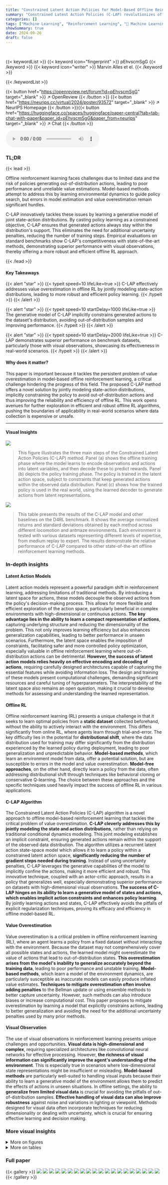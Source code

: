 ```yaml
---
title: "Constrained Latent Action Policies for Model-Based Offline Reinforcement Learning"
summary: "Constrained Latent Action Policies (C-LAP) revolutionizes offline reinforcement learning by jointly modeling state-action distributions, implicitly constraining policies to improve efficiency and redu..."
categories: []
tags: ["Machine Learning", "Reinforcement Learning", "🏢 Machine Learning Research Lab, Volkswagen Group",]
showSummary: true
date: 2024-09-26
draft: false
---
```


<br>

{{< keywordList >}}
{{< keyword icon="fingerprint" >}} pEhvscmSgG {{< /keyword >}}
{{< keyword icon="writer" >}} Marvin Alles et el. {{< /keyword >}}
 
{{< /keywordList >}}

{{< button href="https://openreview.net/forum?id=pEhvscmSgG" target="_blank" >}}
↗ OpenReview
{{< /button >}}
{{< button href="https://neurips.cc/virtual/2024/poster/93572" target="_blank" >}}
↗ NeurIPS Homepage
{{< /button >}}{{< button href="https://huggingface.co/spaces/huggingface/paper-central?tab=tab-chat-with-paper&paper_id=pEhvscmSgG&paper_from=neurips" target="_blank" >}}
↗ Chat
{{< /button >}}



<audio controls>
    <source src="https://ai-paper-reviewer.com/pEhvscmSgG/podcast.wav" type="audio/wav">
    Your browser does not support the audio element.
</audio>


### TL;DR


{{< lead >}}

Offline reinforcement learning faces challenges due to limited data and the risk of policies generating out-of-distribution actions, leading to poor performance and unreliable value estimations.  Model-based methods attempt to address this by learning environmental dynamics to guide policy search, but errors in model estimation and value overestimation remain significant hurdles. 



C-LAP innovatively tackles these issues by learning a generative model of joint state-action distributions. By casting policy learning as a constrained objective, C-LAP ensures that generated actions always stay within the distribution's support. This eliminates the need for additional uncertainty penalties, reducing the number of training steps. Empirical evaluations on standard benchmarks show C-LAP's competitiveness with state-of-the-art methods, demonstrating superior performance with visual observations, thereby offering a more robust and efficient offline RL approach.

{{< /lead >}}


#### Key Takeaways

{{< alert "star" >}}
{{< typeit speed=10 lifeLike=true >}} C-LAP effectively addresses value overestimation in offline RL by jointly modeling state-action distributions, leading to more robust and efficient policy learning. {{< /typeit >}}
{{< /alert >}}

{{< alert "star" >}}
{{< typeit speed=10 startDelay=1000 lifeLike=true >}} The generative model of C-LAP implicitly constrains generated actions to the dataset's distribution, avoiding out-of-distribution samples and improving performance. {{< /typeit >}}
{{< /alert >}}

{{< alert "star" >}}
{{< typeit speed=10 startDelay=2000 lifeLike=true >}} C-LAP demonstrates superior performance on benchmark datasets, particularly those with visual observations, showcasing its effectiveness in real-world scenarios. {{< /typeit >}}
{{< /alert >}}

#### Why does it matter?
This paper is important because it tackles the persistent problem of value overestimation in model-based offline reinforcement learning, a critical challenge hindering the progress of this field.  The proposed C-LAP method offers a novel solution by jointly modeling state-action distributions, implicitly constraining the policy to avoid out-of-distribution actions and thus improving the reliability and efficiency of offline RL. This work opens avenues for further exploration in efficient and robust offline RL algorithms, pushing the boundaries of applicability in real-world scenarios where data collection is expensive or unsafe.

------
#### Visual Insights



![](https://ai-paper-reviewer.com/pEhvscmSgG/figures_1_1.jpg)

> This figure illustrates the three main steps of the Constrained Latent Action Policies (C-LAP) method.  Panel (a) shows the offline training phase where the model learns to encode observations and actions into latent variables, and then decode these to predict rewards. Panel (b) depicts the policy training phase.  The policy is trained in the latent action space, subject to constraints that keep generated actions within the observed data distribution.  Panel (c) shows how the trained policy is used in the real world, using the learned decoder to generate actions from latent representations.





![](https://ai-paper-reviewer.com/pEhvscmSgG/tables_13_1.jpg)

> This table presents the results of the C-LAP model and other baselines on the D4RL benchmark.  It shows the average normalized returns and standard deviations obtained by each method across different locomotion and antmaze environments. Each environment is tested with various datasets representing different levels of expertise, from medium replay to expert.  The results demonstrate the relative performance of C-LAP compared to other state-of-the-art offline reinforcement learning methods.





### In-depth insights


#### Latent Action Models
Latent action models represent a powerful paradigm shift in reinforcement learning, addressing limitations of traditional methods.  By introducing a latent space for actions, these models decouple the observed actions from the policy's decision-making process. This allows for more flexible and efficient exploration of the action space, particularly beneficial in complex environments with high-dimensional or continuous actions.  **The key advantage lies in the ability to learn a compact representation of actions**, capturing underlying structure and reducing the dimensionality of the problem.  This not only improves learning efficiency but also enhances generalization capabilities, leading to better performance in unseen scenarios.  Furthermore, the latent space enables the imposition of constraints, facilitating safer and more controlled policy optimization, especially valuable in offline reinforcement learning where out-of-distribution actions can be detrimental. **However, the success of latent action models relies heavily on effective encoding and decoding of actions**, requiring carefully designed architectures capable of capturing the essential features while avoiding information loss.  The design and training of these models present computational challenges, demanding significant resources and careful tuning of hyperparameters. The interpretability of the latent space also remains an open question, making it crucial to develop methods for assessing and understanding the learned representation.

#### Offline RL
Offline reinforcement learning (RL) presents a unique challenge in that it seeks to learn optimal policies from a **static dataset** collected beforehand, without the ability to actively interact with the environment.  This differs significantly from online RL, where agents learn through trial-and-error.  The key difficulty lies in the potential for **distributional shift**, where the data distribution used for training may differ significantly from the distribution experienced by the learned policy during deployment, leading to poor generalization and unpredictable behavior.  **Model-based methods**, which learn an environment model from data, offer a potential solution, but are susceptible to errors in the model and value overestimation.  **Model-free approaches**, on the other hand, directly learn a policy from the data, often addressing distributional shift through techniques like behavioral cloning or conservative Q-learning.  The choice between these approaches and the specific techniques used heavily impact the success of offline RL in various applications.

#### C-LAP Algorithm
The Constrained Latent Action Policies (C-LAP) algorithm is a novel approach to offline model-based reinforcement learning that tackles the critical problem of value overestimation.  **C-LAP cleverly addresses this by jointly modeling the state and action distributions**, rather than relying on traditional conditional dynamics modeling. This joint modeling establishes an implicit constraint, ensuring generated actions remain within the support of the observed data distribution.  The algorithm utilizes a recurrent latent action state-space model which allows it to learn a policy within a constrained latent action space, **significantly reducing the number of gradient steps needed during training**.  Instead of using uncertainty penalties, C-LAP leverages the generative capabilities of the model to implicitly confine the actions, making it more efficient and robust. This innovative technique, coupled with an actor-critic approach, results in a policy that generalizes well, especially demonstrating superior performance on datasets with high-dimensional visual observations.  **The success of C-LAP hinges on its ability to learn a generative model of states and actions, which enables implicit action constraints and enhances policy learning**. By jointly learning actions and states, C-LAP effectively avoids the pitfalls of explicit regularization techniques, proving its efficacy and efficiency in offline model-based RL.

#### Value Overestimation
Value overestimation is a critical problem in offline reinforcement learning (RL), where an agent learns a policy from a fixed dataset without interacting with the environment.  Because the dataset may not comprehensively cover all possible states and actions, the learned model might overestimate the value of actions that lead to out-of-distribution states. **This overestimation arises from the model's inability to generalize accurately beyond the training data**, leading to poor performance and unstable training.  **Model-based methods**, which learn a model of the environment dynamics, are particularly susceptible as inaccurate models can easily produce inflated value estimates.  **Techniques to mitigate overestimation often involve adding penalties** to the Bellman update or using ensemble methods to better capture uncertainty.  However, such methods can also introduce biases or increase computational cost. This paper proposes to mitigate overestimation by learning a model that explicitly constrains actions, leading to better generalization and avoiding the need for the additional uncertainty penalties used by many prior methods.

#### Visual Observation
The use of visual observations in reinforcement learning presents unique challenges and opportunities.  **Visual data is high-dimensional and complex**, requiring specialized architectures like convolutional neural networks for effective processing.  However, **the richness of visual information can significantly improve the agent's understanding of the environment**. This is especially true in scenarios where low-dimensional state representations might be insufficient or misleading.  **Model-based methods** are particularly well-suited to handling visual inputs because their ability to learn a generative model of the environment allows them to predict the effects of actions in unseen situations.  In offline settings, the ability to **generalize from limited visual data** is crucial for avoiding the pitfalls of out-of-distribution samples.  **Effective handling of visual data can also improve robustness** against noise and variations in lighting or viewpoint.  Methods designed for visual data often incorporate techniques for reducing dimensionality or dealing with uncertainty, which is crucial for ensuring effective learning and decision making.


### More visual insights

<details>
<summary>More on figures
</summary>


![](https://ai-paper-reviewer.com/pEhvscmSgG/figures_2_1.jpg)

> This figure illustrates the recurrent latent action state-space model used in the Constrained Latent Action Policies (C-LAP) method. It shows how observations (Ot), actions (at), latent states (st), and latent actions (ut) are interconnected through stochastic and deterministic processes.  The solid lines represent the generative process (model's forward pass), while the dashed lines represent the inference process (model's backward pass). Circles denote stochastic variables, and rectangles represent deterministic variables.  The model learns a joint distribution of states and actions, rather than a conditional dynamics model p(s|a), which is a key aspect of the C-LAP approach. The figure visually summarizes the core structure of the generative model which is detailed mathematically in the paper. 


![](https://ai-paper-reviewer.com/pEhvscmSgG/figures_4_1.jpg)

> This figure illustrates how the policy is constrained to the data distribution by using a linear transformation. The prior distribution is shown in light blue. The policy distribution in orange is constrained to be within the range defined by the prior, ensuring the generated actions are within the bounds of the training data. The constraint is implemented through a linear transformation of the latent action prior and the bounded policy, as shown in the middle panel. This ensures that the policy is flexible but still respects the implicit constraint imposed by the data distribution. Finally, the fully trained policy distribution is shown in the right-most panel.


![](https://ai-paper-reviewer.com/pEhvscmSgG/figures_6_1.jpg)

> This figure shows the training curves for four different offline reinforcement learning algorithms (C-LAP, MOPO, MOBILE, PLAS) across various D4RL benchmark locomotion tasks (halfcheetah, walker2d, hopper) and navigation tasks (antmaze).  Each task has four datasets representing varying levels of data quality (medium-replay, medium, medium-expert, expert). The y-axis represents the normalized average return, and the x-axis represents the number of gradient steps taken during training.  Error bars show the standard deviation across four different training runs.  The figure demonstrates the performance comparison of C-LAP against state-of-the-art methods on low-dimensional feature observation datasets.


![](https://ai-paper-reviewer.com/pEhvscmSgG/figures_7_1.jpg)

> This figure shows the performance of C-LAP, Offline DV2, and LOMPO on four different V-D4RL benchmark datasets with visual observations.  Each dataset represents a different level of data complexity (replay, medium, medium-expert, expert). The plot displays the mean and standard deviation of normalized returns over four separate runs (seeds), demonstrating the performance and variability of each method across different trials. This helps to illustrate how the methods perform on data with varying levels of complexity.


![](https://ai-paper-reviewer.com/pEhvscmSgG/figures_7_2.jpg)

> This figure presents an ablation study comparing the performance of C-LAP against variations where the policy constraint is removed, and where a latent action space is not used, similar to Dreamer. The results are shown in terms of normalized returns and value estimates, along with dataset average return and maximum value estimate for comparison.  The study helps analyze the impact of the key components of the C-LAP model on its performance in offline reinforcement learning.


![](https://ai-paper-reviewer.com/pEhvscmSgG/figures_8_1.jpg)

> This figure shows the sensitivity analysis of the support constraint parameter (epsilon) on the performance of C-LAP across four walker2d datasets from the D4RL benchmark. The x-axis represents the epochs during training, and the y-axis represents the normalized returns. Different lines show the result for various values of epsilon, from 0.5 to 10.0, illustrating how this hyperparameter impacts the learning process and the model's final performance.  The shaded areas represent standard deviations over 4 seeds.


![](https://ai-paper-reviewer.com/pEhvscmSgG/figures_17_1.jpg)

> This figure compares the distribution of actions from the dataset and the distribution of actions generated by the model's latent action prior and decoder. The comparison is done for one trajectory from the hopper-expert-v2 dataset and shows that the model-generated actions are close to the dataset's actions distribution.


![](https://ai-paper-reviewer.com/pEhvscmSgG/figures_17_2.jpg)

> This figure shows an ablation study comparing the performance of C-LAP with three variants: one without the constraint on the policy (allowing it to explore outside the data distribution), one without latent actions (using a simpler state-space model), and the original C-LAP model.  The plots show both the normalized returns and the value estimates over epochs for four different datasets (walker2d-medium-replay-v2, walker2d-medium-v2, walker2d-medium-expert-v2, and walker2d-expert-v2). Dashed lines represent the average return and the average maximum value estimate from the datasets, providing context for evaluating the performance of each model variant.


</details>




<details>
<summary>More on tables
</summary>


![](https://ai-paper-reviewer.com/pEhvscmSgG/tables_14_1.jpg)
> This table lists the hyperparameters used for the MOPO and MOBILE algorithms when run on the expert datasets of the D4RL benchmark.  It shows the ranges explored for penalty coefficient, rollout steps, and dataset ratio, and then provides the specific values selected for each of the three locomotion environments (halfcheetah, walker2d, and hopper).

![](https://ai-paper-reviewer.com/pEhvscmSgG/tables_14_2.jpg)
> This table shows the hyperparameter values used for the C-LAP model on different datasets within the D4RL benchmark.  Specifically, it lists the constraint parameter (ẽ) used for each environment and dataset combination. The constraint parameter influences how closely the generated actions stay within the support of the dataset's action distribution.

![](https://ai-paper-reviewer.com/pEhvscmSgG/tables_14_3.jpg)
> This table shows the hyperparameter \(\tilde{\epsilon}\) used in the C-LAP algorithm for different environments and datasets in the V-D4RL benchmark.  The constraint \(\tilde{\epsilon}\) is used to limit the generated actions within the support of the dataset's action distribution. Different values for \(\tilde{\epsilon}\) are used based on the environment and the dataset.

![](https://ai-paper-reviewer.com/pEhvscmSgG/tables_15_1.jpg)
> This table lists the hyperparameters used in the Constrained Latent Action Policies (C-LAP) method.  It is divided into two sections: Model and Agent. The Model section specifies details about the architecture of the generative model including the sizes of latent spaces, the types of layers used (MLP or CNN), and the distributions used for outputs.  The Agent section provides parameters related to the actor-critic algorithm used for policy training, such as hidden unit sizes, layer numbers, learning rates, and activation functions. Note that different hyperparameter values were used for experiments with low-dimensional features and for experiments with visual observations.

![](https://ai-paper-reviewer.com/pEhvscmSgG/tables_16_1.jpg)
> This table presents the results of the experiments conducted on the D4RL benchmark.  It shows the performance of different offline reinforcement learning algorithms (PLAS, MOPO, MOBILE, C-LAP) across various locomotion and antmaze environments.  For each environment and dataset, the table lists the mean normalized returns achieved by each algorithm, along with their standard deviations, indicating the variability in performance across different runs.  The results highlight the relative performance of the proposed C-LAP method compared to existing state-of-the-art methods.

![](https://ai-paper-reviewer.com/pEhvscmSgG/tables_16_2.jpg)
> This table presents the results of the proposed C-LAP method and other baselines on the V-D4RL benchmark.  The benchmark includes datasets with visual observations. The table shows the average normalized returns and standard deviations across multiple runs for each method on different datasets.  The results demonstrate the performance of C-LAP compared to state-of-the-art methods.

</details>




### Full paper

{{< gallery >}}
<img src="https://ai-paper-reviewer.com/pEhvscmSgG/1.png" class="grid-w50 md:grid-w33 xl:grid-w25" />
<img src="https://ai-paper-reviewer.com/pEhvscmSgG/2.png" class="grid-w50 md:grid-w33 xl:grid-w25" />
<img src="https://ai-paper-reviewer.com/pEhvscmSgG/3.png" class="grid-w50 md:grid-w33 xl:grid-w25" />
<img src="https://ai-paper-reviewer.com/pEhvscmSgG/4.png" class="grid-w50 md:grid-w33 xl:grid-w25" />
<img src="https://ai-paper-reviewer.com/pEhvscmSgG/5.png" class="grid-w50 md:grid-w33 xl:grid-w25" />
<img src="https://ai-paper-reviewer.com/pEhvscmSgG/6.png" class="grid-w50 md:grid-w33 xl:grid-w25" />
<img src="https://ai-paper-reviewer.com/pEhvscmSgG/7.png" class="grid-w50 md:grid-w33 xl:grid-w25" />
<img src="https://ai-paper-reviewer.com/pEhvscmSgG/8.png" class="grid-w50 md:grid-w33 xl:grid-w25" />
<img src="https://ai-paper-reviewer.com/pEhvscmSgG/9.png" class="grid-w50 md:grid-w33 xl:grid-w25" />
<img src="https://ai-paper-reviewer.com/pEhvscmSgG/10.png" class="grid-w50 md:grid-w33 xl:grid-w25" />
<img src="https://ai-paper-reviewer.com/pEhvscmSgG/11.png" class="grid-w50 md:grid-w33 xl:grid-w25" />
<img src="https://ai-paper-reviewer.com/pEhvscmSgG/12.png" class="grid-w50 md:grid-w33 xl:grid-w25" />
<img src="https://ai-paper-reviewer.com/pEhvscmSgG/13.png" class="grid-w50 md:grid-w33 xl:grid-w25" />
<img src="https://ai-paper-reviewer.com/pEhvscmSgG/14.png" class="grid-w50 md:grid-w33 xl:grid-w25" />
<img src="https://ai-paper-reviewer.com/pEhvscmSgG/15.png" class="grid-w50 md:grid-w33 xl:grid-w25" />
<img src="https://ai-paper-reviewer.com/pEhvscmSgG/16.png" class="grid-w50 md:grid-w33 xl:grid-w25" />
<img src="https://ai-paper-reviewer.com/pEhvscmSgG/17.png" class="grid-w50 md:grid-w33 xl:grid-w25" />
<img src="https://ai-paper-reviewer.com/pEhvscmSgG/18.png" class="grid-w50 md:grid-w33 xl:grid-w25" />
<img src="https://ai-paper-reviewer.com/pEhvscmSgG/19.png" class="grid-w50 md:grid-w33 xl:grid-w25" />
<img src="https://ai-paper-reviewer.com/pEhvscmSgG/20.png" class="grid-w50 md:grid-w33 xl:grid-w25" />
{{< /gallery >}}